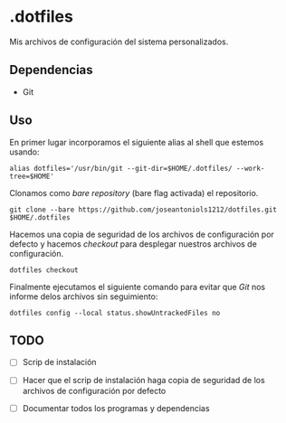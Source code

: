 # .dotfiles

Mis archivos de configuración del sistema personalizados.

## Dependencias

- Git

## Uso

En primer lugar incorporamos el siguiente alias al shell que estemos usando:

`alias dotfiles='/usr/bin/git --git-dir=$HOME/.dotfiles/ --work-tree=$HOME'`

Clonamos como *bare repository* (bare flag activada) el repositorio.

`git clone --bare https://github.com/joseantoniols1212/dotfiles.git $HOME/.dotfiles`

Hacemos una copia de seguridad de los archivos de configuración por defecto y hacemos *checkout* para desplegar nuestros archivos de configuración.

`dotfiles checkout`

Finalmente ejecutamos el siguiente comando para evitar que *Git* nos informe delos archivos sin seguimiento:

`dotfiles config --local status.showUntrackedFiles no`

## TODO

- [ ] Scrip de instalación

- [ ] Hacer que el scrip de instalación haga copia de seguridad de los archivos de configuración por defecto

- [ ] Documentar todos los programas y dependencias

